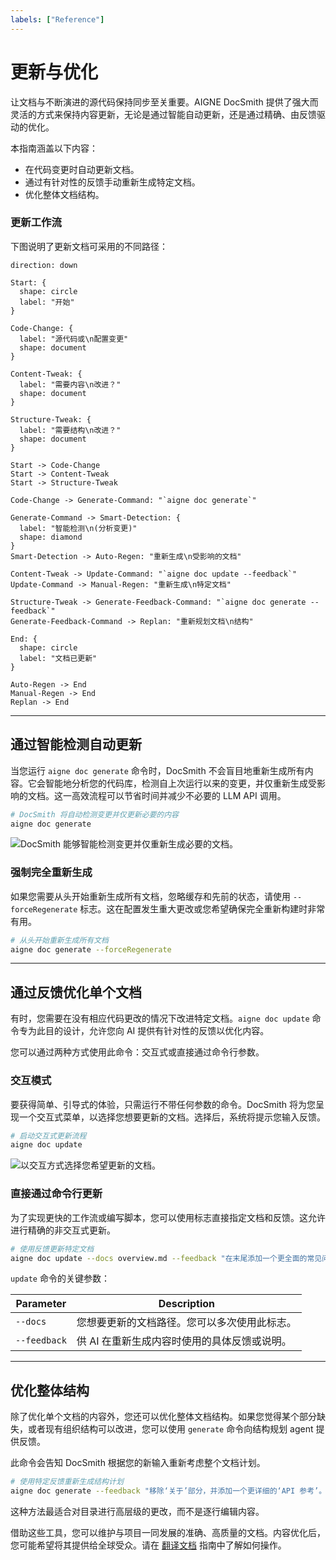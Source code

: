 ```yaml
---
labels: ["Reference"]
---
```


# 更新与优化

让文档与不断演进的源代码保持同步至关重要。AIGNE DocSmith 提供了强大而灵活的方式来保持内容更新，无论是通过智能自动更新，还是通过精确、由反馈驱动的优化。

本指南涵盖以下内容：
- 在代码变更时自动更新文档。
- 通过有针对性的反馈手动重新生成特定文档。
- 优化整体文档结构。

### 更新工作流

下图说明了更新文档可采用的不同路径：

```d2
direction: down

Start: {
  shape: circle
  label: "开始"
}

Code-Change: {
  label: "源代码或\n配置变更"
  shape: document
}

Content-Tweak: {
  label: "需要内容\n改进？"
  shape: document
}

Structure-Tweak: {
  label: "需要结构\n改进？"
  shape: document
}

Start -> Code-Change
Start -> Content-Tweak
Start -> Structure-Tweak

Code-Change -> Generate-Command: "`aigne doc generate`"

Generate-Command -> Smart-Detection: {
  label: "智能检测\n(分析变更)"
  shape: diamond
}
Smart-Detection -> Auto-Regen: "重新生成\n受影响的文档"

Content-Tweak -> Update-Command: "`aigne doc update --feedback`"
Update-Command -> Manual-Regen: "重新生成\n特定文档"

Structure-Tweak -> Generate-Feedback-Command: "`aigne doc generate --feedback`"
Generate-Feedback-Command -> Replan: "重新规划文档\n结构"

End: {
  shape: circle
  label: "文档已更新"
}

Auto-Regen -> End
Manual-Regen -> End
Replan -> End
```

---

## 通过智能检测自动更新

当您运行 `aigne doc generate` 命令时，DocSmith 不会盲目地重新生成所有内容。它会智能地分析您的代码库，检测自上次运行以来的变更，并仅重新生成受影响的文档。这一高效流程可以节省时间并减少不必要的 LLM API 调用。

```bash
# DocSmith 将自动检测变更并仅更新必要的内容
aigne doc generate
```

![DocSmith 能够智能检测变更并仅重新生成必要的文档。](https://docsmith.aigne.io/image-bin/uploads/21a76b2f65d14d16a49c13d800f1e2c1.png)

### 强制完全重新生成

如果您需要从头开始重新生成所有文档，忽略缓存和先前的状态，请使用 `--forceRegenerate` 标志。这在配置发生重大更改或您希望确保完全重新构建时非常有用。

```bash
# 从头开始重新生成所有文档
aigne doc generate --forceRegenerate
```

---

## 通过反馈优化单个文档

有时，您需要在没有相应代码更改的情况下改进特定文档。`aigne doc update` 命令专为此目的设计，允许您向 AI 提供有针对性的反馈以优化内容。

您可以通过两种方式使用此命令：交互式或直接通过命令行参数。

### 交互模式

要获得简单、引导式的体验，只需运行不带任何参数的命令。DocSmith 将为您呈现一个交互式菜单，以选择您想要更新的文档。选择后，系统将提示您输入反馈。

```bash
# 启动交互式更新流程
aigne doc update
```

![以交互方式选择您希望更新的文档。](https://docsmith.aigne.io/image-bin/uploads/75e9cf9823bb369c3d2b5a2e2da4ac06.png)

### 直接通过命令行更新

为了实现更快的工作流或编写脚本，您可以使用标志直接指定文档和反馈。这允许进行精确的非交互式更新。

```bash
# 使用反馈更新特定文档
aigne doc update --docs overview.md --feedback "在末尾添加一个更全面的常见问题解答部分。"
```

`update` 命令的关键参数：

| Parameter  | Description                                                                                      |
| ---------- | ------------------------------------------------------------------------------------------------ |
| `--docs`     | 您想要更新的文档路径。您可以多次使用此标志。                 |
| `--feedback` | 供 AI 在重新生成内容时使用的具体反馈或说明。           |

---

## 优化整体结构

除了优化单个文档的内容外，您还可以优化整体文档结构。如果您觉得某个部分缺失，或者现有组织结构可以改进，您可以使用 `generate` 命令向结构规划 agent 提供反馈。

此命令会告知 DocSmith 根据您的新输入重新考虑整个文档计划。

```bash
# 使用特定反馈重新生成结构计划
aigne doc generate --feedback "移除‘关于’部分，并添加一个更详细的‘API 参考’。"
```

这种方法最适合对目录进行高层级的更改，而不是逐行编辑内容。

借助这些工具，您可以维护与项目一同发展的准确、高质量的文档。内容优化后，您可能希望将其提供给全球受众。请在 [翻译文档](./features-translate-documentation.md) 指南中了解如何操作。
